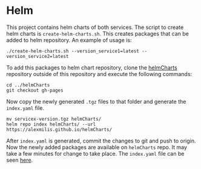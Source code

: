 # Helm

This project contains helm charts of both services. The script to create helm charts is `create-helm-charts.sh`. This creates packages that can be added to helm repository. An example of usage is:
```
./create-helm-charts.sh --version_service1=latest --version_service2=latest
```

To add this packages to helm chart repository, clone the [helmCharts](https://github.com/alexmilis/helmCharts) repository outside of this repository and execute the following commands:
```
cd ../helmCharts
git checkout gh-pages
```

Now copy the newly generated `.tgz` files to that folder and generate the `index.yaml` file.
```
mv servicex-version.tgz helmCharts/
helm repo index helmCharts/ --url https://alexmilis.github.io/helmCharts/
```

After `index.yaml` is generated, commit the changes to git and push to origin. Now the newly added packages are available on `helmCharts` repo. It may take a few minutes for change to take place. The `index.yaml` file can be seen [here](https://alexmilis.github.io/helmCharts/index.yaml).
